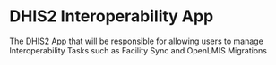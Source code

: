 # DHIS2 Interoperability App
The DHIS2 App that will be responsible for allowing users to manage Interoperability Tasks such as Facility Sync and OpenLMIS Migrations
